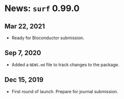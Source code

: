 # News: `surf` 0.99.0

## Mar 22, 2021 
* Ready for Bioconductor submission.

## Sep 7, 2020
* Added a `NEWS.md` file to track changes to the package.

## Dec 15, 2019 
* First round of launch. Prepare for journal submission. 
